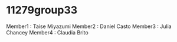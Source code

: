 # 11279group33

Member1 : Taise Miyazumi 
Member2 : Daniel Casto
Member3 : Julia Chancey
Member4 : Claudia Brito
